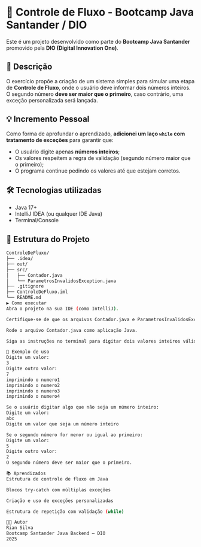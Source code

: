 # 🧠 Controle de Fluxo - Bootcamp Java Santander / DIO

Este é um projeto desenvolvido como parte do **Bootcamp Java Santander** promovido pela **DIO (Digital Innovation One)**.

## 📌 Descrição

O exercício propõe a criação de um sistema simples para simular uma etapa de **Controle de Fluxo**, onde o usuário deve informar dois números inteiros. O segundo número **deve ser maior que o primeiro**, caso contrário, uma exceção personalizada será lançada.

## 💡 Incremento Pessoal

Como forma de aprofundar o aprendizado, **adicionei um laço `while` com tratamento de exceções** para garantir que:

- O usuário digite apenas **números inteiros**;
- Os valores respeitem a regra de validação (segundo número maior que o primeiro);
- O programa continue pedindo os valores até que estejam corretos.

## 🛠️ Tecnologias utilizadas

- Java 17+
- IntelliJ IDEA (ou qualquer IDE Java)
- Terminal/Console

## 📂 Estrutura do Projeto

```bash
ControleDeFluxo/
├── .idea/
├── out/
├── src/
│   ├── Contador.java
│   └── ParametrosInvalidosException.java
├── .gitignore
├── ControleDeFluxo.iml
└── README.md
▶️ Como executar
Abra o projeto na sua IDE (como IntelliJ).

Certifique-se de que os arquivos Contador.java e ParametrosInvalidosException.java estão dentro da pasta src.

Rode o arquivo Contador.java como aplicação Java.

Siga as instruções no terminal para digitar dois valores inteiros válidos.

📸 Exemplo de uso
Digite um valor:
3
Digite outro valor:
7
imprimindo o numero1
imprimindo o numero2
imprimindo o numero3
imprimindo o numero4

Se o usuário digitar algo que não seja um número inteiro:
Digite um valor:
abc
Digite um valor que seja um número inteiro

Se o segundo número for menor ou igual ao primeiro:
Digite um valor:
5
Digite outro valor:
2
O segundo número deve ser maior que o primeiro.

📚 Aprendizados
Estrutura de controle de fluxo em Java

Blocos try-catch com múltiplas exceções

Criação e uso de exceções personalizadas

Estrutura de repetição com validação (while)

🧑‍💻 Autor
Rian Silva
Bootcamp Santander Java Backend – DIO
2025
